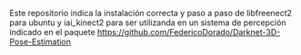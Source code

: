 Este repositorio indica la instalación correcta y paso a paso de libfreenect2 para ubuntu y iai_kinect2 para ser utilizanda en un sistema de percepción indicado en el paquete https://github.com/FedericoDorado/Darknet-3D-Pose-Estimation

